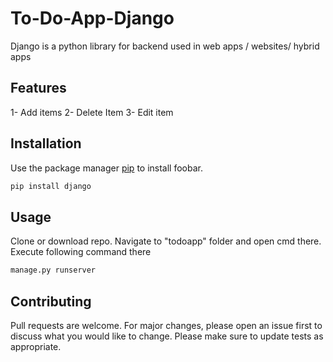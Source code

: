# To-Do-App-Django
Django is a python library for backend used in web apps / websites/ hybrid apps

## Features
1- Add items
2- Delete Item
3- Edit item
## Installation
Use the package manager [pip](https://pip.pypa.io/en/stable/) to install foobar.

```bash
pip install django
```

## Usage
Clone or download repo.
Navigate to "todoapp" folder and open cmd there. 
Execute following command there
```python
manage.py runserver
```

## Contributing
Pull requests are welcome. For major changes, please open an issue first to discuss what you would like to change.
Please make sure to update tests as appropriate.

